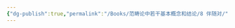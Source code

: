 ```yaml
---
{"dg-publish":true,"permalink":"/Books/范畴论中若干基本概念和结论/8 伴随对/","dgPassFrontmatter":true,"created":"2024-07-06T09:51:12.566+08:00","updated":"2024-07-06T10:01:14.976+08:00"}
---
```

